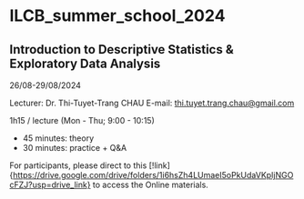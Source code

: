 # ILCB_summer_school_2024
## Introduction to Descriptive Statistics & Exploratory Data Analysis
26/08-29/08/2024

Lecturer: Dr. Thi-Tuyet-Trang CHAU 
E-mail: thi.tuyet.trang.chau@gmail.com

1h15 / lecture (Mon - Thu; 9:00 - 10:15)
*   45 minutes: theory
*   30 minutes: practice + Q&A

For participants, please direct to this [!link]{https://drive.google.com/drive/folders/1i6hsZh4LUmaeI5oPkUdaVKpIjNGOcFZJ?usp=drive_link} to access the Online materials.
